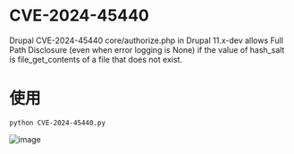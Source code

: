 # CVE-2024-45440
Drupal CVE-2024-45440
core/authorize.php in Drupal 11.x-dev allows Full Path Disclosure (even when error logging is None) if the value of hash_salt is file_get_contents of a file that does not exist.   

# 使用
```
python CVE-2024-45440.py
```
![image](https://github.com/user-attachments/assets/0d66b93e-b34b-43a9-bc80-50ec81c40233)
